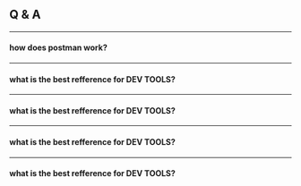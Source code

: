 
## Q & A 

***
#### how does postman work?

***
#### what is the best refference for DEV TOOLS?
***
#### what is the best refference for DEV TOOLS?
***
#### what is the best refference for DEV TOOLS?
***
#### what is the best refference for DEV TOOLS?